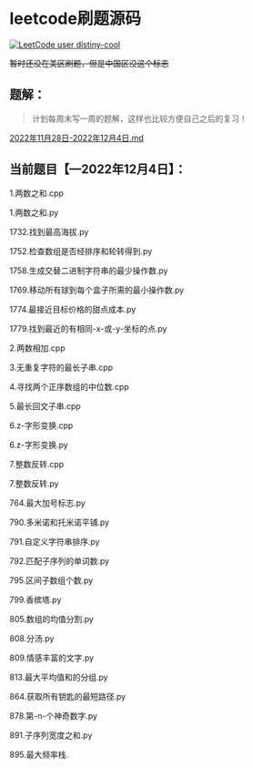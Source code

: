 # leetcode刷题源码
[![LeetCode user distiny-cool](https://img.shields.io/badge/dynamic/json?style=for-the-badge&labelColor=black&color=%23ffa116&label=Solved&query=solvedOverTotal&url=https%3A%2F%2Fleetcode-badge.vercel.app%2Fapi%2Fusers%2Fdistiny-cool&logo=leetcode&logoColor=yellow)](https://leetcode.cn/u/distiny-cool/) 

~~暂时还没在美区刷题，但是中国区没这个标志~~

## 题解：

> 计划每周末写一周的题解，这样也比较方便自己之后的复习！
>

[2022年11月28日-2022年12月4日.md](题解/2022年11月28日-2022年12月4日.md)



## 当前题目【—2022年12月4日】：


1.两数之和.cpp

1.两数之和.py

1732.找到最高海拔.py

1752.检查数组是否经排序和轮转得到.py

1758.生成交替二进制字符串的最少操作数.py

1769.移动所有球到每个盒子所需的最小操作数.py

1774.最接近目标价格的甜点成本.py

1779.找到最近的有相同-x-或-y-坐标的点.py

2.两数相加.cpp

3.无重复字符的最长子串.cpp

4.寻找两个正序数组的中位数.cpp

5.最长回文子串.cpp

6.z-字形变换.cpp

6.z-字形变换.py

7.整数反转.cpp

7.整数反转.py

764.最大加号标志.py

790.多米诺和托米诺平铺.py

791.自定义字符串排序.py

792.匹配子序列的单词数.py

795.区间子数组个数.py

799.香槟塔.py

805.数组的均值分割.py

808.分汤.py

809.情感丰富的文字.py

813.最大平均值和的分组.py

864.获取所有钥匙的最短路径.py

878.第-n-个神奇数字.py

891.子序列宽度之和.py

895.最大频率栈.
